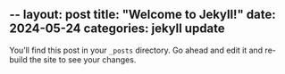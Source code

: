 --
layout: post
title: "Welcome to Jekyll!"
date: 2024-05-24
categories: jekyll update
---
You’ll find this post in your `_posts` directory. Go ahead and edit it and re-build the site to see your changes. 